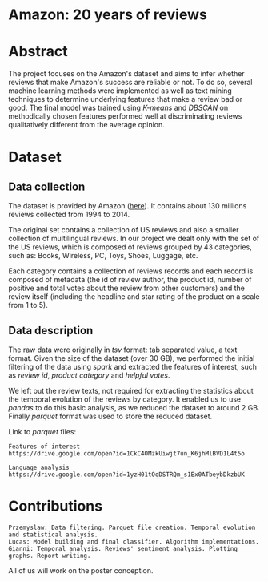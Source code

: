 # **Amazon: 20 years of reviews**


# Abstract

The project focuses on the Amazon's dataset and aims to infer whether reviews that make Amazon's success are reliable or not. 
To do so,  several machine learning methods were implemented as well as text mining techniques to determine underlying features that make a review bad or good. 
The final model was trained using *K-means* and *DBSCAN* on methodically chosen features performed well at discriminating reviews qualitatively different from the average opinion.


# Dataset

## Data collection
The dataset is provided by Amazon ([here](https://s3.amazonaws.com/amazon-reviews-pds/readme.htm)). It contains about 130 millions reviews collected from 1994 to 2014. 

The original set contains a collection of US reviews and also a smaller collection of multilingual reviews.
 In our project we dealt only with the set of the US reviews,
which is composed of reviews grouped by 43 categories, such as: Books, Wireless, PC, Toys, Shoes, Luggage, etc.

Each category contains a collection of reviews records and each record is composed of metadata (the id of review author, the product id, number of positive and total votes about the review from other customers) and the review itself (including the headline and star rating of the product on a scale from 1 to 5).

## Data description
The raw data were originally in *tsv* format: tab separated value, a text format. Given the size of the dataset (over 30 GB), we performed the initial filtering of the data
using *spark* and extracted the features of interest, such as  *review id*, *product category* and *helpful votes*.

We left out the review texts, not required for 
extracting the statistics about the temporal evolution of the reviews by category. 
It enabled us to use *pandas* to do this basic analysis, 
as we reduced the dataset to around 2 GB. Finally *parquet* format was used to store the reduced dataset.

Link to *parquet* files:
```
Features of interest
https://drive.google.com/open?id=1CkC4OMzkUiwjt7un_K6jhMlBVD1L4t5o

Language analysis
https://drive.google.com/open?id=1yzH01tOqDSTRQm_s1Ex0ATbeybDkzbUK

```

# Contributions
```
Przemyslaw: Data filtering. Parquet file creation. Temporal evolution and statistical analysis.
Lucas: Model building and final classifier. Algorithm implementations.
Gianni: Temporal analysis. Reviews' sentiment analysis. Plotting graphs. Report writing.

```
All of us will work on the poster conception.





